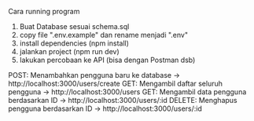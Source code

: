 Cara running program
1. Buat Database sesuai schema.sql
2. copy file ".env.example" dan rename menjadi ".env"
3. install dependencies (npm install)
4. jalankan project (npm run dev)
5. lakukan percobaan ke API (bisa dengan Postman dsb) 

POST: Menambahkan pengguna baru ke database -> http://localhost:3000/users/create
GET: Mengambil daftar seluruh pengguna -> http://localhost:3000/users
GET: Mengambil data pengguna berdasarkan ID -> http://localhost:3000/users/:id
DELETE: Menghapus pengguna berdasarkan ID -> http://localhost:3000/users/:id
